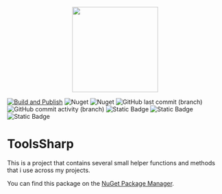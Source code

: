 
<p align="center">
    <img src="https://github.com/user-attachments/assets/8214bf72-cc2d-4e91-acc1-6ed971562adf" width="200" height="200" />
</p>

[![Build and Publish](https://github.com/kris701/ToolsSharp/actions/workflows/dotnet-desktop.yml/badge.svg)](https://github.com/kris701/ToolsSharp/actions/workflows/dotnet-desktop.yml)
![Nuget](https://img.shields.io/nuget/v/ToolsSharp)
![Nuget](https://img.shields.io/nuget/dt/ToolsSharp)
![GitHub last commit (branch)](https://img.shields.io/github/last-commit/kris701/ToolsSharp/main)
![GitHub commit activity (branch)](https://img.shields.io/github/commit-activity/m/kris701/ToolsSharp)
![Static Badge](https://img.shields.io/badge/Platform-Windows-blue)
![Static Badge](https://img.shields.io/badge/Platform-Linux-blue)
![Static Badge](https://img.shields.io/badge/Framework-dotnet--8.0-green)

# ToolsSharp

This is a project that contains several small helper functions and methods that i use across my projects.

You can find this package on the [NuGet Package Manager](https://www.nuget.org/packages/ToolsSharp/).
